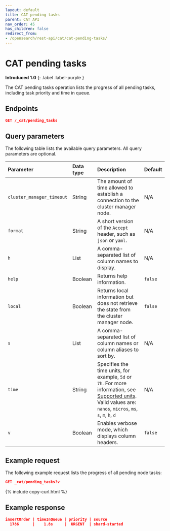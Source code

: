 ```yaml
---
layout: default
title: CAT pending tasks
parent: CAT API
nav_order: 45
has_children: false
redirect_from:
- /opensearch/rest-api/cat/cat-pending-tasks/
---
```


# CAT pending tasks
**Introduced 1.0**
{: .label .label-purple }

The CAT pending tasks operation lists the progress of all pending tasks, including task priority and time in queue.


<!-- spec_insert_start
api: cat.pending_tasks
component: endpoints
-->
## Endpoints
```json
GET /_cat/pending_tasks
```
<!-- spec_insert_end -->


<!-- spec_insert_start
api: cat.pending_tasks
component: query_parameters
columns: Parameter, Data type, Description, Default
include_deprecated: false
-->
## Query parameters

The following table lists the available query parameters. All query parameters are optional.

| Parameter | Data type | Description | Default |
| :--- | :--- | :--- | :--- |
| `cluster_manager_timeout` | String | The amount of time allowed to establish a connection to the cluster manager node. | N/A |
| `format` | String | A short version of the `Accept` header, such as `json` or `yaml`. | N/A |
| `h` | List | A comma-separated list of column names to display. | N/A |
| `help` | Boolean | Returns help information. | `false` |
| `local` | Boolean | Returns local information but does not retrieve the state from the cluster manager node. | `false` |
| `s` | List | A comma-separated list of column names or column aliases to sort by. | N/A |
| `time` | String | Specifies the time units, for example, `5d` or `7h`. For more information, see [Supported units]({{site.url}}{{site.baseurl}}/api-reference/units/). <br> Valid values are: `nanos`, `micros`, `ms`, `s`, `m`, `h`, `d` | N/A |
| `v` | Boolean | Enables verbose mode, which displays column headers. | `false` |

<!-- spec_insert_end -->

## Example request

The following example request lists the progress of all pending node tasks:

```json
GET _cat/pending_tasks?v
```
{% include copy-curl.html %}

## Example response

```json
insertOrder | timeInQueue | priority | source
  1786      |    1.8s     |  URGENT  | shard-started
```
